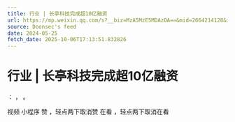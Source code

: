 ```yaml
---
title: 行业 | 长亭科技完成超10亿融资
url: https://mp.weixin.qq.com/s?__biz=MzA5MzE5MDAzOA==&mid=2664214128&idx=5&sn=0f6bb2b0e503f65679003caac3525254
source: Doonsec's feed
date: 2024-05-25
fetch_date: 2025-10-06T17:13:51.832826
---
```


# 行业 | 长亭科技完成超10亿融资

：
，
。

视频
小程序
赞
，轻点两下取消赞
在看
，轻点两下取消在看